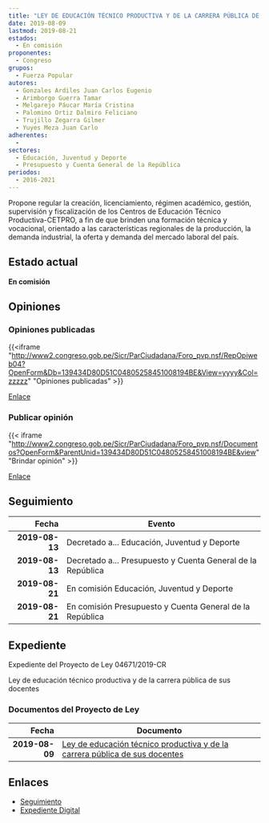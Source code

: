 ```yaml
---
title: "LEY DE EDUCACIÓN TÉCNICO PRODUCTIVA Y DE LA CARRERA PÚBLICA DE SUS DOCENTES"
date: 2019-08-09
lastmod: 2019-08-21
estados: 
  - En comisión
proponentes: 
  - Congreso
grupos: 
  - Fuerza Popular
autores: 
  - Gonzales Ardiles Juan Carlos Eugenio
  - Arimborgo Guerra Tamar
  - Melgarejo Páucar María Cristina
  - Palomino Ortiz Dalmiro Feliciano
  - Trujillo Zegarra Gilmer
  - Yuyes Meza Juan Carlo
adherentes: 
  - 
sectores: 
  - Educación, Juventud y Deporte
  - Presupuesto y Cuenta General de la República
periodos: 
  - 2016-2021
---
```


Propone regular la creación, licenciamiento, régimen académico, gestión, supervisión y fiscalización de los Centros de Educación Técnico Productiva-CETPRO, a fin de que brinden una formación técnica y vocacional, orientado a las características regionales de la producción, la demanda industrial, la oferta y demanda del mercado laboral del país.


## Estado actual

**En comisión**

## Opiniones

### Opiniones publicadas

{{<iframe "http://www2.congreso.gob.pe/Sicr/ParCiudadana/Foro_pvp.nsf/RepOpiweb04?OpenForm&Db=139434D80D51C04805258451008194BE&View=yyyy&Col=zzzzz" "Opiniones publicadas" >}}

[Enlace](http://www2.congreso.gob.pe/Sicr/ParCiudadana/Foro_pvp.nsf/RepOpiweb04?OpenForm&Db=139434D80D51C04805258451008194BE&View=yyyy&Col=zzzzz)
### Publicar opinión

{{< iframe "http://www2.congreso.gob.pe/Sicr/ParCiudadana/Foro_pvp.nsf/Documentos?OpenForm&ParentUnid=139434D80D51C04805258451008194BE&view" "Brindar opinión" >}}

[Enlace](http://www2.congreso.gob.pe/Sicr/ParCiudadana/Foro_pvp.nsf/Documentos?OpenForm&ParentUnid=139434D80D51C04805258451008194BE&view)

## Seguimiento

| Fecha | Evento |
|------:|--------|
| **2019-08-13** | Decretado a... Educación, Juventud y Deporte|
| **2019-08-13** | Decretado a... Presupuesto y Cuenta General de la República|
| **2019-08-21** | En comisión Educación, Juventud y Deporte|
| **2019-08-21** | En comisión Presupuesto y Cuenta General de la República|


## Expediente

Expediente del Proyecto de Ley 04671/2019-CR

Ley de educación técnico productiva y de la carrera pública de sus docentes


### Documentos del Proyecto de Ley

| Fecha | Documento |
|------:|--------|
| **2019-08-09** | [Ley de educación técnico productiva y de la carrera pública de sus docentes](http://www.leyes.congreso.gob.pe/Documentos/2016_2021/Proyectos_de_Ley_y_de_Resoluciones_Legislativas/PL0467120190809.pdf) |

## Enlaces 

- [Seguimiento](http://www2.congreso.gob.pe/Sicr/TraDocEstProc/CLProLey2016.nsf/f7fff46988ca05b1052578e100829cc7/0f25ecea92ca92f905258451006d9063?OpenDocument)
- [Expediente Digital](http://www2.congreso.gob.pe/Sicr/TraDocEstProc/CLProLey2016.nsf/f7fff46988ca05b1052578e100829cc7/0f25ecea92ca92f905258451006d9063?OpenDocument&Click=05257FB7005EB655.eb71d0cf91d8294e05256cdf006b5706/$Body/0.1C6C)
